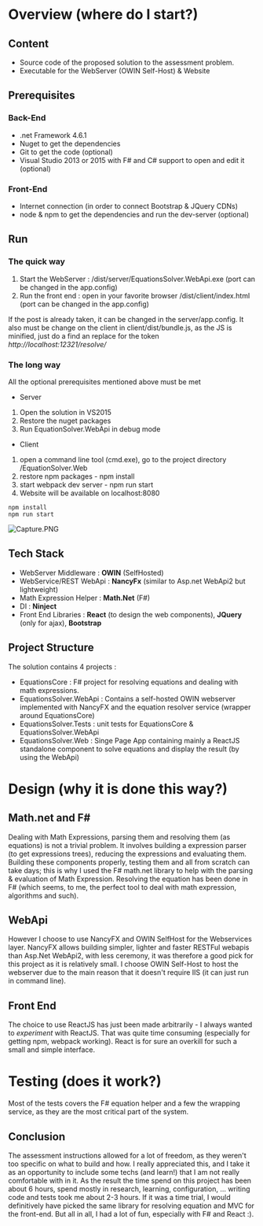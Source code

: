 # Overview (where do I start?)

## Content

* Source code of the proposed solution to the assessment problem.
* Executable for the WebServer (OWIN Self-Host) & Website

## Prerequisites

### Back-End
* .net Framework 4.6.1
* Nuget to get the dependencies
* Git to get the code (optional)
* Visual Studio 2013 or 2015 with F# and C# support to open and edit it (optional)

### Front-End
* Internet connection (in order to connect Bootstrap & JQuery CDNs)
* node & npm to get the dependencies and run the dev-server (optional)

## Run 

### The quick way

1. Start the WebServer : /dist/server/EquationsSolver.WebApi.exe (port can be changed in the app.config)
2. Run the front end : open in your favorite browser /dist/client/index.html (port can be changed in the app.config)

If the post is already taken, it can be changed in the server/app.config. It also must be change on the client in client/dist/bundle.js, as the JS is minified, just do a find an replace for the token *http://localhost:12321/resolve/*

### The long way

All the optional prerequisites mentioned above must be met

* Server
1. Open the solution in VS2015
2. Restore the nuget packages
3. Run EquationSolver.WebApi in debug mode

* Client
1. open a command line tool (cmd.exe), go to the project directory /EquationSolver.Web
2. restore npm packages - npm install
3. start webpack dev server - npm run start
4. Website will be available on localhost:8080

```
npm install
npm run start 
```

![Capture.PNG](https://bitbucket.org/repo/6LeLqA/images/2453946028-Capture.PNG)


## Tech Stack 

- WebServer Middleware : **OWIN** (SelfHosted)
- WebService/REST WebApi : **NancyFx** (similar to Asp.net WebApi2 but lightweight)
- Math Expression Helper : **Math.Net** (F#) 
- DI : **Ninject** 
- Front End Libraries : **React** (to design the web components), **JQuery** (only for ajax), **Bootstrap**

## Project Structure

The solution contains 4 projects :

- EquationsCore : F# project for resolving equations and dealing with math expressions.
- EquationsSolver.WebApi : Contains a self-hosted OWIN webserver implemented with NancyFX and the equation resolver service (wrapper around EquationsCore)
- EquationsSolver.Tests : unit tests for EquationsCore & EquationsSolver.WebApi
- EquationsSolver.Web : Singe Page App containing mainly a ReactJS standalone component to solve equations and display the result (by using the WebApi)

# Design (why it is done this way?)

## Math.net and F#

Dealing with Math Expressions, parsing them and resolving them (as equations) is not a trivial problem. It involves building a expression parser (to get expressions trees), reducing the expressions and evaluating them. Building these components properly, testing them and all from scratch can take days; this is why I used the F# math.net library to help with the parsing & evaluation of Math Expression. Resolving the equation has been done in F# (which seems, to me, the perfect tool to deal with math expression, algorithms and such).

## WebApi 

However I choose to use NancyFX and OWIN SelfHost for the Webservices layer. NancyFX allows building simpler, lighter and faster RESTFul webapis than Asp.Net WebApi2, with less ceremony, it was therefore a good pick for this project as it is relatively small. I choose OWIN Self-Host to host the webserver due to the main reason that it doesn't require IIS (it can just run in command line).

## Front End

The choice to use ReactJS has just been made arbitrarily - I always wanted to *experiment* with ReactJS. That was quite time consuming (especially for getting npm, webpack working). React is for sure an overkill for such a small and simple interface.

# Testing (does it work?)

Most of the tests covers the F# equation helper and a few the wrapping service, as they are the most critical part of the system.

## Conclusion

The assessment instructions allowed for a lot of freedom, as they weren't too specific on what to build and how. I really appreciated this, and I take it as an opportunity to include some techs (and learn!) that I am not really comfortable with in it. As the result the time spend on this project has been about 6 hours, spend mostly in research, learning, configuration, ... writing code and tests took me about 2-3 hours. If it was a time trial, I would definitively have picked the same library for resolving equation and MVC for the front-end. But all in all, I had a lot of fun, especially with F# and React :).